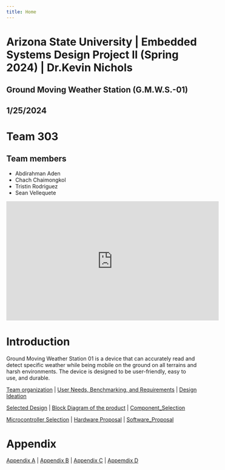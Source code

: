 ```yaml
---
title: Home
---
```


# Arizona State University | Embedded Systems Design Project II (Spring 2024) | Dr.Kevin Nichols
## Ground Moving Weather Station (G.M.W.S.-01) 
## 1/25/2024

# Team 303 
## Team members 
* Abdirahman Aden
* Chach Chaimongkol
* Tristin Rodriguez
* Sean Vellequete

<iframe width="560" height="315" src="https://www.youtube.com/embed/R-VpR88BmgA?si=8asg205ILbVlzzUh" title="YouTube video player" frameborder="0" allow="accelerometer; autoplay; clipboard-write; encrypted-media; gyroscope; picture-in-picture; web-share" allowfullscreen></iframe>

# Introduction 
Ground Moving Weather Station 01 is a device that can accurately read and detect specific weather while being mobile on the ground on all terrains and harsh environments. 
The device is designed to be user-friendly, easy to use, and durable. 

[Team organization](/Team_organization.md) | [User Needs, Benchmarking, and Requirements](/User_Needs_Benchmarking_Requirements.md) | [Design Ideation](/Design_Ideation.md)

[Selected Design](/Selected_Design.md) | [Block Diagram of the product](/Block_Diagram_of_the_product.md) | [Component_Selection](/Component_Selection.md)

[Microcontroller Selection](/Microcontroller_Selection.md) | [Hardware Proposal](/Hardware_Proposal.md) | [Software_Proposal](/Software_Proposal.md)


# Appendix
[Appendix A](/Appendix_A.md) | [Appendix B](/Appendix_B.md) | [Appendix C](/Appendix_C.md) | [Appemdix D](/Appendix_D.md)
